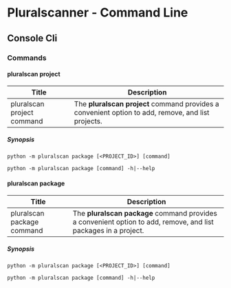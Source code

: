 # Pluralscanner - Command Line

## Console Cli

### Commands

#### **pluralscan project**

| Title                      | Description                                                                                                     |
| -------------------------- | --------------------------------------------------------------------------------------------------------------- |
| pluralscan project command | The **pluralscan project** command provides a convenient option to add, remove, and list projects.|

##### Synopsis

```shell
python -m pluralscan package [<PROJECT_ID>] [command]

python -m pluralscan package [command] -h|--help
```

#### **pluralscan package**

| Title                      | Description                                                                                                     |
| -------------------------- | --------------------------------------------------------------------------------------------------------------- |
| pluralscan package command | The **pluralscan package** command provides a convenient option to add, remove, and list packages in a project. |

##### Synopsis

```shell
python -m pluralscan package [<PROJECT_ID>] [command]

python -m pluralscan package [command] -h|--help
```